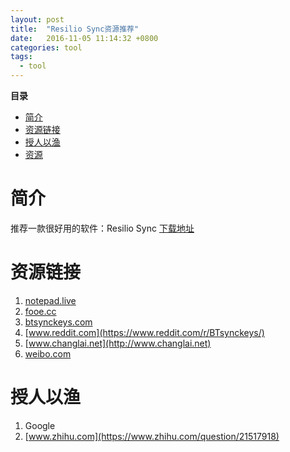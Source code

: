```yaml
---
layout: post
title:  "Resilio Sync资源推荐"
date:   2016-11-05 11:14:32 +0800
categories: tool
tags:
  - tool
---
```


**目录**

* [简介](#introduction)
* [资源链接](#linkResources)
* [授人以渔](#learnFishing)
* [资源](#resource)

<a name="introduction"></a> 简介
===

推荐一款很好用的软件：Resilio Sync  [下载地址](https://www.resilio.com)

<a name="linkResources"></a>资源链接
===

1. [notepad.live]( http://notepad.live/share/802e1fkeys)
2. [fooe.cc](http://fooe.cc)
3. [btsynckeys.com](http://btsynckeys.com)
4. [www.reddit.com](https://www.reddit.com/r/BTsynckeys/)
5. [www.changlai.net](http://www.changlai.net)
6. [weibo.com](http://weibo.com/BitTorrentSync?is_all=1)


<a name="learnFishing"></a>授人以渔
===

1. Google
2. [www.zhihu.com](https://www.zhihu.com/question/21517918)


